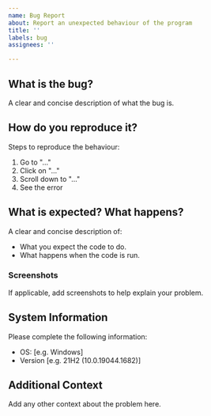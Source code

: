 ```yaml
---
name: Bug Report
about: Report an unexpected behaviour of the program
title: ''
labels: bug
assignees: ''

---
```


## What is the bug?
A clear and concise description of what the bug is.

## How do you reproduce it?
Steps to reproduce the behaviour:
1. Go to "..."
2. Click on "..."
3. Scroll down to "..."
4. See the error

## What is expected? What happens?
A clear and concise description of:
- What you expect the code to do.
- What happens when the code is run.

### Screenshots
If applicable, add screenshots to help explain your problem.

## System Information
Please complete the following information:
 - OS: [e.g. Windows]
 - Version [e.g. 21H2 (10.0.19044.1682)]

## Additional Context
Add any other context about the problem here.
